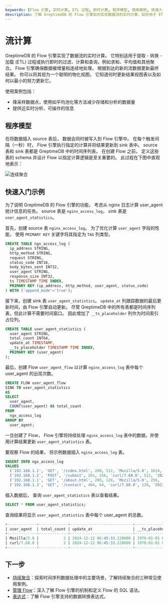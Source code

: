 ```yaml
---
keywords: [Flow 引擎, 实时计算, ETL 过程, 即时计算, 程序模型, 使用案例, 快速入门]
description: 了解 GreptimeDB 的 Flow 引擎如何实现数据流的实时计算，如何用于 ETL 过程和即时计算。了解其程序模型、使用案例以及从 nginx 日志计算 user_agent 统计信息的快速入门示例。
---
```


# 流计算

GreptimeDB 的 Flow 引擎实现了数据流的实时计算。
它特别适用于提取 - 转换 - 加载 (ETL) 过程或执行即时的过滤、计算和查询，例如求和、平均值和其他聚合。
Flow 引擎确保数据被增量和连续地处理，
根据到达的新的流数据更新最终结果。
你可以将其视为一个聪明的物化视图，
它知道何时更新结果视图表以及如何以最小的努力更新它。

使用案例包括：

- 降采样数据点，使用如平均池化等方法减少存储和分析的数据量
- 提供近实时分析、可操作的信息

## 程序模型

在将数据插入 source 表后，
数据会同时被写入到 Flow 引擎中。
在每个触发间隔（一秒）时，
Flow 引擎执行指定的计算并将结果更新到 sink 表中。
source 表和 sink 表都是 GreptimeDB 中的时间序列表。
在创建 Flow 之前，
定义这些表的 schema 并设计 Flow 以指定计算逻辑是至关重要的。
此过程在下图中直观地表示：

![连续聚合](/flow-ani.svg)

## 快速入门示例

为了说明 GreptimeDB 的 Flow 引擎的功能，
考虑从 nginx 日志计算 user_agent 统计信息的任务。
source 表是 `nginx_access_log`，
sink 表是 `user_agent_statistics`。

首先，创建 source 表 `nginx_access_log`。
为了优化计算 `user_agent` 字段的性能，
使用 `PRIMARY KEY` 关键字将其指定为 `TAG` 列类型。

```sql
CREATE TABLE ngx_access_log (
  ip_address STRING,
  http_method STRING,
  request STRING,
  status_code INT16,
  body_bytes_sent INT32,
  user_agent STRING,
  response_size INT32,
  ts TIMESTAMP TIME INDEX,
  PRIMARY KEY (ip_address, http_method, user_agent, status_code)
) WITH ('append_mode'='true');
```

接下来，创建 sink 表 `user_agent_statistics`。
`update_at` 列跟踪数据的最后更新时间，由 Flow 引擎自动更新。
尽管 GreptimeDB 中的所有表都是时间序列表，但此计算不需要时间窗口。
因此增加了 `__ts_placeholder` 列作为时间索引占位列。

```sql
CREATE TABLE user_agent_statistics (
  user_agent STRING,
  total_count INT64,
  update_at TIMESTAMP,
  __ts_placeholder TIMESTAMP TIME INDEX,
  PRIMARY KEY (user_agent)
);
```

最后，创建 Flow `user_agent_flow` 以计算 `nginx_access_log` 表中每个 user_agent 的出现次数。

```sql
CREATE FLOW user_agent_flow
SINK TO user_agent_statistics
AS
SELECT
  user_agent,
  COUNT(user_agent) AS total_count
FROM
  ngx_access_log
GROUP BY
  user_agent;
```

一旦创建了 Flow，
Flow 引擎将持续处理 `nginx_access_log` 表中的数据，并使用计算结果更新 `user_agent_statistics` 表。

要观察 Flow 的结果，
将示例数据插入 `nginx_access_log` 表。

```sql
INSERT INTO ngx_access_log
VALUES
  ('192.168.1.1', 'GET', '/index.html', 200, 512, 'Mozilla/5.0', 1024, '2023-10-01T10:00:00Z'),
  ('192.168.1.2', 'POST', '/submit', 201, 256, 'curl/7.68.0', 512, '2023-10-01T10:01:00Z'),
  ('192.168.1.1', 'GET', '/about.html', 200, 128, 'Mozilla/5.0', 256, '2023-10-01T10:02:00Z'),
  ('192.168.1.3', 'GET', '/contact', 404, 64, 'curl/7.68.0', 128, '2023-10-01T10:03:00Z');
```

插入数据后，
查询 `user_agent_statistics` 表以查看结果。

```sql
SELECT * FROM user_agent_statistics;
```

查询结果将显示 `user_agent_statistics` 表中每个 user_agent 的总数。

```sql
+-------------+-------------+----------------------------+---------------------+
| user_agent  | total_count | update_at                  | __ts_placeholder    |
+-------------+-------------+----------------------------+---------------------+
| Mozilla/5.0 |           2 | 2024-12-12 06:45:33.228000 | 1970-01-01 00:00:00 |
| curl/7.68.0 |           2 | 2024-12-12 06:45:33.228000 | 1970-01-01 00:00:00 |
+-------------+-------------+----------------------------+---------------------+
```

## 下一步

- [持续聚合](./continuous-aggregation.md)：探索时间序列数据处理中的主要场景，了解持续聚合的三种常见使用案例。
- [管理 Flow](manage-flow.md)：深入了解 Flow 引擎的机制和定义 Flow 的 SQL 语法。
- [表达式](expressions.md)：了解 Flow 引擎支持的数据转换表达式。
